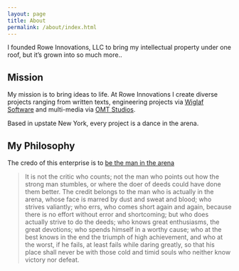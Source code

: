 ```yaml
---
layout: page
title: About
permalink: /about/index.html
---
```


I founded Rowe Innovations, LLC to bring my intellectual property under one roof, but it’s grown into so much more..

## Mission

My mission is to bring ideas to life. At Rowe Innovations I create diverse projects ranging from written texts, engineering projects via [Wiglaf Software](https://www.wiglafsoftware.com) and multi-media via [OMT Studios](https://www.omtstudios.com).

Based in upstate New York, every project is a dance in the arena.

## My Philosophy

The credo of this enterprise is to [be the man in the arena](https://en.wikipedia.org/wiki/Citizenship_in_a_Republic)

> It is not the critic who counts; not the man who points out how the strong man stumbles, or where the doer of deeds could have done them better. The credit belongs to the man who is actually in the arena, whose face is marred by dust and sweat and blood; who strives valiantly; who errs, who comes short again and again, because there is no effort without error and shortcoming; but who does actually strive to do the deeds; who knows great enthusiasms, the great devotions; who spends himself in a worthy cause; who at the best knows in the end the triumph of high achievement, and who at the worst, if he fails, at least fails while daring greatly, so that his place shall never be with those cold and timid souls who neither know victory nor defeat.